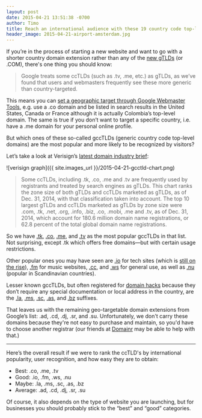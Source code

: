 ```yaml
---
layout: post
date: 2015-04-21 13:51:38 -0700
author: Timo
title: Reach an international audience with these 19 country code top-level domains
header_image: 2015-04-21-airport-amsterdam.jpg
---
```


If you’re in the process of starting a new website and want to go with a shorter country domain extension rather than any of the [new gTLDs](https://iwantmyname.com/domains/new-gtld-domain-extensions) (or .COM), there's one thing you should know:

> Google treats some ccTLDs (such as .tv, .me, etc.) as gTLDs, as we’ve found that users and webmasters frequently see these more generic than country-targeted.

This means you can [set a geographic target through Google Webmaster Tools](https://support.google.com/webmasters/answer/1347922?hl=en), e.g. use a .co domain and be listed in search results in the United States, Canada or France although it is actually Colombia’s top-level domain. The same is true if you don’t want to target a specific country, i.e. have a .me domain for your personal online profile.

But which ones of these so-called gccTLDs (generic country code top-level domains) are the most popular and more likely to be recognized by visitors?

Let’s take a look at Verisign’s [latest domain industry brief](http://www.verisigninc.com/assets/domain-name-report-march2015.pdf):

![verisign graph]({{ site.images_url }}/2015-04-21-gcctld-chart.png)

> Some ccTLDs, including .tk, .co, .me and .tv are frequently used by registrants and treated by search engines as gTLDs. This chart ranks the zone size of both gTLDs and ccTLDs marketed as gTLDs, as of Dec. 31, 2014, with that classification taken into account. The top 10 largest gTLDs and ccTLDs marketed as gTLDs by zone size were .com, .tk, .net, .org, .info, .biz, .co, .mobi, .me and .tv, as of Dec. 31, 2014, which account for 180.6 million domain name registrations, or 62.8 percent of the total global domain name registrations.

So we have [.tk](https://iwantmyname.com/domains/tk-tokelauan-domain-name-registration-for-tokelau), [.co](https://iwantmyname.com/domains/co-colombian-domain-name-registration-for-colombia), [.me](https://iwantmyname.com/domains/me-montenegrean-domain-name-registration-for-montenegro), and [.tv](https://iwantmyname.com/domains/tv-tuvaluan-domain-name-registration-for-tuvalu) as the most popular gccTLDs in that list. Not surprising, except .tk which offers free domains—but with certain usage restrictions.

Other popular ones you may have seen are [.io](https://iwantmyname.com/domains/io-domain-name-registration-for-british-indian-ocean-territory) for tech sites (which is [still on the rise](http://hack.ly/articles/the-most-popular-dot-io-domains-2015/)), [.fm](https://iwantmyname.com/domains/fm-domain-name-registration-for-federated-states-of-micronesia) for music websites, [.cc](https://iwantmyname.com/domains/cc-domain-name-registration-for-cocos-keeling-islands), and [.ws](https://iwantmyname.com/domains/ws-samoan-domain-name-registration-for-western-samoa) for general use, as well as [.nu](https://iwantmyname.com/domains/nu-domain-name-registration-for-niue) (popular in Scandinavian countries).

Lesser known gccTLDs, but often registered for [domain hacks](https://iwantmyname.com/blog/2013/10/what-is-a-domain-hack-and-how-can-i-make-one.html) because they don’t require any special documentation or local address in the country, are the [.la](https://iwantmyname.com/domains/la-lao-domain-name-registration-for-laos), [.ms](https://iwantmyname.com/domains/ms-domain-name-registration-for-montserrat), [.sc](https://iwantmyname.com/domains/ms-domain-name-registration-for-montserrat), [.as](https://iwantmyname.com/domains/as-samoan-domain-name-registration-for-american-samoa), and [.bz](https://iwantmyname.com/domains/bz-belizean-domain-name-registration-for-belize) suffixes.

That leaves us with the remaining geo-targetable domain extensions from Google’s list: .ad, .cd, .dj, .sr, and .su. Unfortunately, we don't carry these domains because they're not easy to purchase and maintain, so you'd have to choose another registrar (our friends at [Domainr](https://domainr.com) may be able to help with that.)

***

Here’s the overall result if we were to rank the ccTLD's by international popularity, user recognition, and how easy they are to obtain:

- Best: .co, .me, .tv
- Good: .io, .fm, .ws, .nu
- Maybe: .la, .ms, .sc, .as, .bz
- Average: .ad, .cd, .dj, .sr, .su

Of course, it also depends on the type of website you are launching, but for businesses you should probably stick to the “best” and “good” categories.
